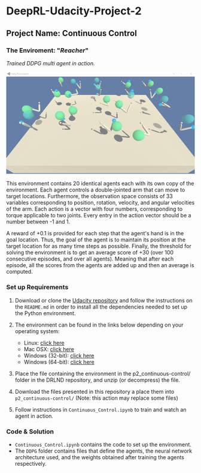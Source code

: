 # DeepRL-Udacity-Project-2
## Project Name: Continuous Control

### __The Enviroment__: "_Reacher_"

_Trained DDPG multi agent in action._
  
![DDPG_multi_agent](https://github.com/Atrach/Deep_Reinforcement_Learning_Udacity/blob/master/Project2/DDPG/Agent_Multi_DDPG.gif)


This environment contains 20 identical agents each with its own copy of the environment. Each agent controls a double-jointed arm that can move to target locations. Furthermore, the observation space consists of 33 variables corresponding to position, rotation, velocity, and angular velocities of the arm. Each action is a vector with four numbers, corresponding to torque applicable to two joints. Every entry in the action vector should be a number between -1 and 1.

A reward of +0.1 is provided for each step that the agent's hand is in the goal location. Thus, the goal of the agent is to maintain its position at the target location for as many time steps as possible. Finally, the threshold for solving the environment is to get an average score of +30 (over 100 consecutive episodes, and over all agents). Meaning that after each episode, all the scores from the agents are added up and then an average is computed.

### __Set up Requirements__
  
1) Download or clone the [Udacity repository](https://github.com/udacity/deep-reinforcement-learning#dependencies) and follow the instructions on the `README.md` in order to install all the dependencies needed to set up the Python environment.

2) The environment can be found in the links below depending on your operating system:

    -  Linux: [click here](https://s3-us-west-1.amazonaws.com/udacity-drlnd/P2/Reacher/Reacher_Linux.zip)
    -  Mac OSX: [click here](https://s3-us-west-1.amazonaws.com/udacity-drlnd/P2/Reacher/Reacher.app.zip)
    -  Windows (32-bit): [click here](https://s3-us-west-1.amazonaws.com/udacity-drlnd/P2/Reacher/Reacher_Windows_x86.zip)
    -  Windows (64-bit): [click here](https://s3-us-west-1.amazonaws.com/udacity-drlnd/P2/Reacher/Reacher_Windows_x86_64.zip)

3) Place the file containing the environment in the p2_continuous-control/ folder in the DRLND repository, and unzip (or decompress) the file.

4) Download the files presented in this repository a place them into `p2_continuous-control/` (Note: this action may replace some files)

5) Follow instructions in `Continuous_Control.ipynb` to train and watch an agent in action.

### __Code & Solution__

- `Continuous_Control.ipynb` contains the code to set up the environment.
- The `DDPG` folder contains files that define the agents, the neural network architecture used, and the weights obtained after training the agents respectively.
